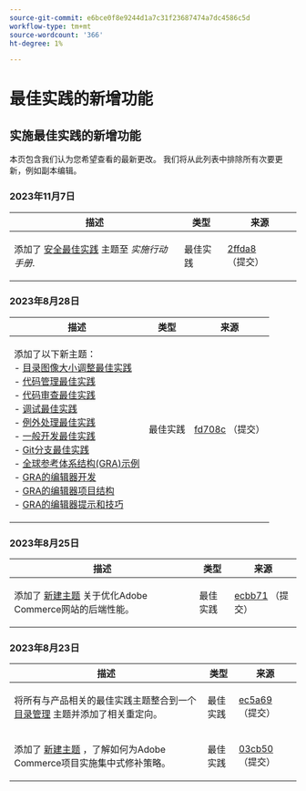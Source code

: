 ```yaml
---
source-git-commit: e6bce0f8e9244d1a7c31f23687474a7dc4586c5d
workflow-type: tm+mt
source-wordcount: '366'
ht-degree: 1%

---
```

# 最佳实践的新增功能

## 实施最佳实践的新增功能

本页包含我们认为您希望查看的最新更改。 我们将从此列表中排除所有次要更新，例如副本编辑。

### 2023年11月7日

<table style="table-layout:auto;">
  <thead>
    <tr>
      <th>描述</th>
      <th>类型</th>
      <th>来源</th>
    </tr>
  </thead>
  <tbody>
    <tr>
      <td><p>添加了 <a href="https://experienceleague.adobe.com/docs/commerce-operations/implementation-playbook/best-practices/launch/security-best-practices.html">安全最佳实践</a> 主题至 <em>实施行动手册</em>.</p>
</td>
      <td>最佳实践</td>
      <td><a href="https://github.com/AdobeDocs/commerce-operations.en/commit/2ffda8afd118184f314e8e329a678605ac241007">2ffda8</a> （提交）</td>
    </tr>
  </tbody>
</table><!-- date_group -->

### 2023年8月28日

<table style="table-layout:auto;">
  <thead>
    <tr>
      <th>描述</th>
      <th>类型</th>
      <th>来源</th>
    </tr>
  </thead>
  <tbody>
    <tr>
      <td><p>添加了以下新主题：<br />- <a href="https://experienceleague.adobe.com/docs/commerce-operations/implementation-playbook/best-practices/development/catalog-image-resizing.html">目录图像大小调整最佳实践</a><br />- <a href="https://experienceleague.adobe.com/docs/commerce-operations/implementation-playbook/best-practices/development/code-management.html">代码管理最佳实践</a><br />- <a href="https://experienceleague.adobe.com/docs/commerce-operations/implementation-playbook/best-practices/development/code-review.html">代码审查最佳实践</a><br />- <a href="https://experienceleague.adobe.com/docs/commerce-operations/implementation-playbook/best-practices/development/debugging.html">调试最佳实践</a><br />- <a href="https://experienceleague.adobe.com/docs/commerce-operations/implementation-playbook/best-practices/development/exception-handling.html">例外处理最佳实践</a><br />- <a href="https://experienceleague.adobe.com/docs/commerce-operations/implementation-playbook/best-practices/development/general.html">一般开发最佳实践</a><br />- <a href="https://experienceleague.adobe.com/docs/commerce-operations/implementation-playbook/best-practices/development/git-branching.html">Git分支最佳实践</a><br />- <a href="https://experienceleague.adobe.com/docs/commerce-operations/implementation-playbook/architecture/global-reference-architecture/examples.html">全球参考体系结构(GRA)示例</a><br />- <a href="https://experienceleague.adobe.com/docs/commerce-operations/implementation-playbook/architecture/global-reference-architecture/composer/overview.html">GRA的编辑器开发</a><br />- <a href="https://experienceleague.adobe.com/docs/commerce-operations/implementation-playbook/architecture/global-reference-architecture/composer/project-structure.html">GRA的编辑器项目结构</a><br />- <a href="https://experienceleague.adobe.com/docs/commerce-operations/implementation-playbook/architecture/global-reference-architecture/composer/tips-and-tricks.html">GRA的编辑器提示和技巧</a></p>
</td>
      <td>最佳实践</td>
      <td><a href="https://github.com/AdobeDocs/commerce-operations.en/commit/fd708ce4c1ab69f2d6e3a3b10dcd2387ae829368">fd708c</a> （提交）</td>
    </tr>
  </tbody>
</table>

### 2023年8月25日

<table style="table-layout:auto;">
  <thead>
    <tr>
      <th>描述</th>
      <th>类型</th>
      <th>来源</th>
    </tr>
  </thead>
  <tbody>
    <tr>
      <td><p>添加了 <a href="https://experienceleague.adobe.com/docs/commerce-operations/implementation-playbook/best-practices/maintenance/backend-performance.html">新建主题</a> 关于优化Adobe Commerce网站的后端性能。</p>
</td>
      <td>最佳实践</td>
      <td><a href="https://github.com/AdobeDocs/commerce-operations.en/commit/ecbb71ad8745e4589856c6cbf283212ed61a3664">ecbb71</a> （提交）</td>
    </tr>
  </tbody>
</table>

### 2023年8月23日

<table style="table-layout:auto;">
  <thead>
    <tr>
      <th>描述</th>
      <th>类型</th>
      <th>来源</th>
    </tr>
  </thead>
  <tbody>
    <tr>
      <td><p>将所有与产品相关的最佳实践主题整合到一个 <a href="https://experienceleague.adobe.com/docs/commerce-operations/implementation-playbook/best-practices/planning/catalog-management.html">目录管理</a> 主题并添加了相关重定向。</p>
</td>
      <td>最佳实践</td>
      <td><a href="https://github.com/AdobeDocs/commerce-operations.en/commit/ec5a695002df98646c602f6f9ddb2cc11a79bad8">ec5a69</a> （提交）</td>
    </tr>
    <tr>
      <td><p>添加了 <a href="https://experienceleague.adobe.com/docs/commerce-operations/implementation-playbook/best-practices/maintenance/patching-at-scale.html">新建主题</a> ，了解如何为Adobe Commerce项目实施集中式修补策略。</p>
</td>
      <td>最佳实践</td>
      <td><a href="https://github.com/AdobeDocs/commerce-operations.en/commit/03cb50be0cb18b6079c5c69aafc74c6099610fb0">03cb50</a> （提交）</td>
    </tr>
  </tbody>
</table><!-- date_group --><!-- month_group --><!-- year_group -->
